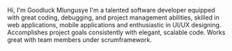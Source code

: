 Hi, I'm Goodluck Mlungusye
I'm a talented software developer equipped with great coding, debugging, and
project management abilities, skilled in web applications, mobile applications and enthusiastic in UI/UX designing.
Accomplishes project goals consistently with elegant, scalable code. Works great with team members under scrumframework.
